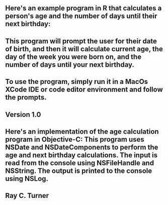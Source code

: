 ## Here's an example program in R that calculates a person's age and the number of days until their next birthday:

## This program will prompt the user for their date of birth, and then it will calculate current age, the day of the week you were born on, and the number of days until your next birthday.

## To use the program, simply run it in a MacOs XCode IDE or code editor environment and follow the prompts.

## Version 1.0
## Here's an implementation of the age calculation program in Objective-C: This program uses NSDate and NSDateComponents to perform the age and next birthday calculations. The input is read from the console using NSFileHandle and NSString. The output is printed to the console using NSLog.

## Ray C. Turner